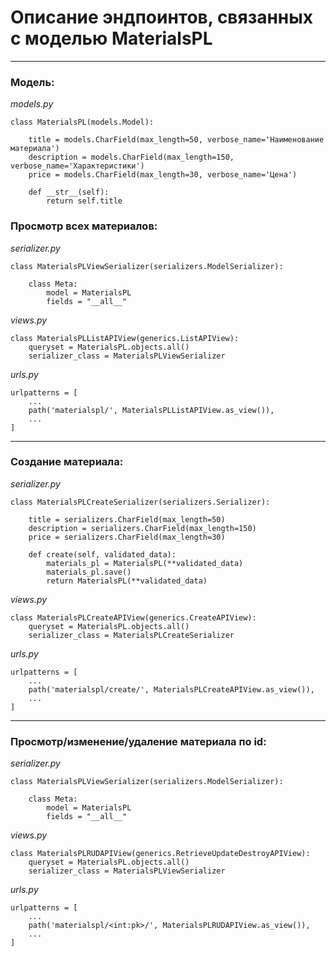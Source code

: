 # Описание эндпоинтов, связанных с моделью MaterialsPL

---

### Модель:
_models.py_
```
class MaterialsPL(models.Model):

    title = models.CharField(max_length=50, verbose_name='Наименование материала')
    description = models.CharField(max_length=150, verbose_name='Характеристики')
    price = models.CharField(max_length=30, verbose_name='Цена')

    def __str__(self):
        return self.title
```

### Просмотр всех материалов:
_serializer.py_
```
class MaterialsPLViewSerializer(serializers.ModelSerializer):

    class Meta:
        model = MaterialsPL
        fields = "__all__"
```

_views.py_
```
class MaterialsPLListAPIView(generics.ListAPIView):
    queryset = MaterialsPL.objects.all()
    serializer_class = MaterialsPLViewSerializer
```

_urls.py_
```
urlpatterns = [
    ...
    path('materialspl/', MaterialsPLListAPIView.as_view()),
    ...
]
```
---
### Создание материала:
_serializer.py_
```
class MaterialsPLCreateSerializer(serializers.Serializer):

    title = serializers.CharField(max_length=50)
    description = serializers.CharField(max_length=150)
    price = serializers.CharField(max_length=30)

    def create(self, validated_data):
        materials_pl = MaterialsPL(**validated_data)
        materials_pl.save()
        return MaterialsPL(**validated_data)
```

_views.py_
```
class MaterialsPLCreateAPIView(generics.CreateAPIView):
    queryset = MaterialsPL.objects.all()
    serializer_class = MaterialsPLCreateSerializer
```

_urls.py_
```
urlpatterns = [
    ...
    path('materialspl/create/', MaterialsPLCreateAPIView.as_view()),
    ...
]
```
---
### Просмотр/изменение/удаление материала по id:
_serializer.py_
```
class MaterialsPLViewSerializer(serializers.ModelSerializer):

    class Meta:
        model = MaterialsPL
        fields = "__all__"
```

_views.py_
```
class MaterialsPLRUDAPIView(generics.RetrieveUpdateDestroyAPIView):
    queryset = MaterialsPL.objects.all()
    serializer_class = MaterialsPLViewSerializer
```

_urls.py_
```
urlpatterns = [
    ...
    path('materialspl/<int:pk>/', MaterialsPLRUDAPIView.as_view()),
    ...
]
```